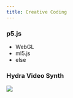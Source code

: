 ```yaml
---
title: Creative Coding
---
```

### p5.js

* WebGL
* ml5.js
* else



### Hydra Video Synth

![](https://res.cloudinary.com/dmdeqgoxs/image/upload/v1753249941/%E6%9C%AA%E5%91%BD%E5%90%8D-2_tj1q2f.png)
